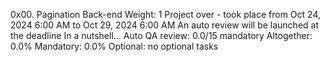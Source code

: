 0x00. Pagination
Back-end
 Weight: 1
 Project over - took place from Oct 24, 2024 6:00 AM to Oct 29, 2024 6:00 AM
 An auto review will be launched at the deadline
In a nutshell…
Auto QA review: 0.0/15 mandatory
Altogether:  0.0%
Mandatory: 0.0%
Optional: no optional tasks
